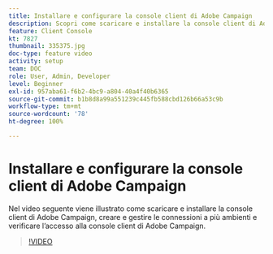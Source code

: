 ```yaml
---
title: Installare e configurare la console client di Adobe Campaign
description: Scopri come scaricare e installare la console client di Adobe Campaign, creare e gestire le connessioni a più ambienti e verificare l’accesso alla console client di Adobe Campaign.
feature: Client Console
kt: 7827
thumbnail: 335375.jpg
doc-type: feature video
activity: setup
team: DOC
role: User, Admin, Developer
level: Beginner
exl-id: 957aba61-f6b2-4bc9-a804-40a4f40b6365
source-git-commit: b1b8d8a99a551239c445fb588cbd126b66a53c9b
workflow-type: tm+mt
source-wordcount: '78'
ht-degree: 100%

---
```


# Installare e configurare la console client di Adobe Campaign

Nel video seguente viene illustrato come scaricare e installare la console client di Adobe Campaign, creare e gestire le connessioni a più ambienti e verificare l’accesso alla console client di Adobe Campaign.

>[!VIDEO](https://video.tv.adobe.com/v/335375?quality=12&learn=on)

